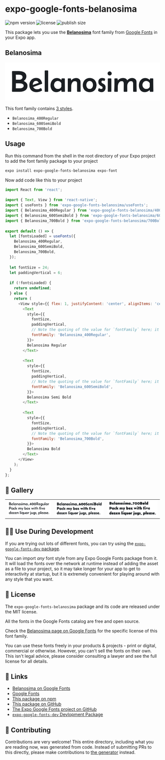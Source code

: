 # expo-google-fonts-belanosima

![npm version](https://flat.badgen.net/npm/v/expo-google-fonts-belanosima)
![license](https://flat.badgen.net/github/license/expo/google-fonts)
![publish size](https://flat.badgen.net/packagephobia/install/expo-google-fonts-belanosima)

This package lets you use the [**Belanosima**](https://fonts.google.com/specimen/Belanosima) font family from [Google Fonts](https://fonts.google.com/) in your Expo app.

## Belanosima

![Belanosima](./font-family.png)

This font family contains [3 styles](#-gallery).

- `Belanosima_400Regular`
- `Belanosima_600SemiBold`
- `Belanosima_700Bold`

## Usage

Run this command from the shell in the root directory of your Expo project to add the font family package to your project
```sh
expo install expo-google-fonts-belanosima expo-font
```

Now add code like this to your project
```js
import React from 'react';

import { Text, View } from 'react-native';
import { useFonts } from 'expo-google-fonts-belanosima/useFonts';
import { Belanosima_400Regular } from 'expo-google-fonts-belanosima/400Regular';
import { Belanosima_600SemiBold } from 'expo-google-fonts-belanosima/600SemiBold';
import { Belanosima_700Bold } from 'expo-google-fonts-belanosima/700Bold';

export default () => {
  let [fontsLoaded] = useFonts({
    Belanosima_400Regular,
    Belanosima_600SemiBold,
    Belanosima_700Bold,
  });

  let fontSize = 24;
  let paddingVertical = 6;

  if (!fontsLoaded) {
    return undefined;
  } else {
    return (
      <View style={{ flex: 1, justifyContent: 'center', alignItems: 'center' }}>
        <Text
          style={{
            fontSize,
            paddingVertical,
            // Note the quoting of the value for `fontFamily` here; it expects a string!
            fontFamily: 'Belanosima_400Regular',
          }}>
          Belanosima Regular
        </Text>

        <Text
          style={{
            fontSize,
            paddingVertical,
            // Note the quoting of the value for `fontFamily` here; it expects a string!
            fontFamily: 'Belanosima_600SemiBold',
          }}>
          Belanosima Semi Bold
        </Text>

        <Text
          style={{
            fontSize,
            paddingVertical,
            // Note the quoting of the value for `fontFamily` here; it expects a string!
            fontFamily: 'Belanosima_700Bold',
          }}>
          Belanosima Bold
        </Text>
      </View>
    );
  }
};

```

## 🔡 Gallery


||||
|-|-|-|
|![Belanosima_400Regular](.//400Regular/Belanosima_400Regular.ttf.png)|![Belanosima_600SemiBold](.//600SemiBold/Belanosima_600SemiBold.ttf.png)|![Belanosima_700Bold](.//700Bold/Belanosima_700Bold.ttf.png)||


## 👩‍💻 Use During Development

If you are trying out lots of different fonts, you can try using the [`expo-google-fonts-dev` package](https://github.com/freeboub/google-fonts/tree/master/font-packages/dev#readme).

You can import *any* font style from any Expo Google Fonts package from it. It will load the fonts
over the network at runtime instead of adding the asset as a file to your project, so it may take longer
for your app to get to interactivity at startup, but it is extremely convenient
for playing around with any style that you want.

## 📖 License

The `expo-google-fonts-belanosima` package and its code are released under the MIT license.

All the fonts in the Google Fonts catalog are free and open source.

Check the [Belanosima page on Google Fonts](https://fonts.google.com/specimen/Belanosima) for the specific license of this font family.

You can use these fonts freely in your products & projects - print or digital, commercial or otherwise. However, you can't sell the fonts on their own. This isn't legal advice, please consider consulting a lawyer and see the full license for all details.

## 🔗 Links

- [Belanosima on Google Fonts](https://fonts.google.com/specimen/Belanosima)
- [Google Fonts](https://fonts.google.com/)
- [This package on npm](https://www.npmjs.com/package/expo-google-fonts-belanosima)
- [This package on GitHub](https://github.com/freeboub/google-fonts/tree/master/font-packages/belanosima)
- [The Expo Google Fonts project on GitHub](https://github.com/freeboub/google-fonts)
- [`expo-google-fonts-dev` Devlopment Package](https://github.com/freeboub/google-fonts/tree/master/font-packages/dev)

## 🤝 Contributing

Contributions are very welcome! This entire directory, including what you are reading now, was generated from code. Instead of submitting PRs to this directly, please make contributions to [the generator](https://github.com/freeboub/google-fonts/tree/master/packages/generator) instead.
